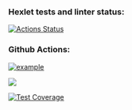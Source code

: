 ### Hexlet tests and linter status:
[![Actions Status](https://github.com/RAWMANE/fullstack-javascript-project-46/workflows/hexlet-check/badge.svg)](https://github.com/RAWMANE/fullstack-javascript-project-46/actions)

### Github Actions:
[![example](https://github.com/RAWMANE/fullstack-javascript-project-46/actions/workflows/github-actions.yml/badge.svg)](https://github.com/RAWMANE/fullstack-javascript-project-46/actions)

<a href="https://codeclimate.com/github/RAWMANE/fullstack-javascript-project-46/maintainability"><img src="https://api.codeclimate.com/v1/badges/bc2a75de9943d3206427/maintainability" /></a>

[![Test Coverage](https://api.codeclimate.com/v1/badges/bc2a75de9943d3206427/test_coverage)](https://codeclimate.com/github/RAWMANE/fullstack-javascript-project-46/test_coverage)
 

